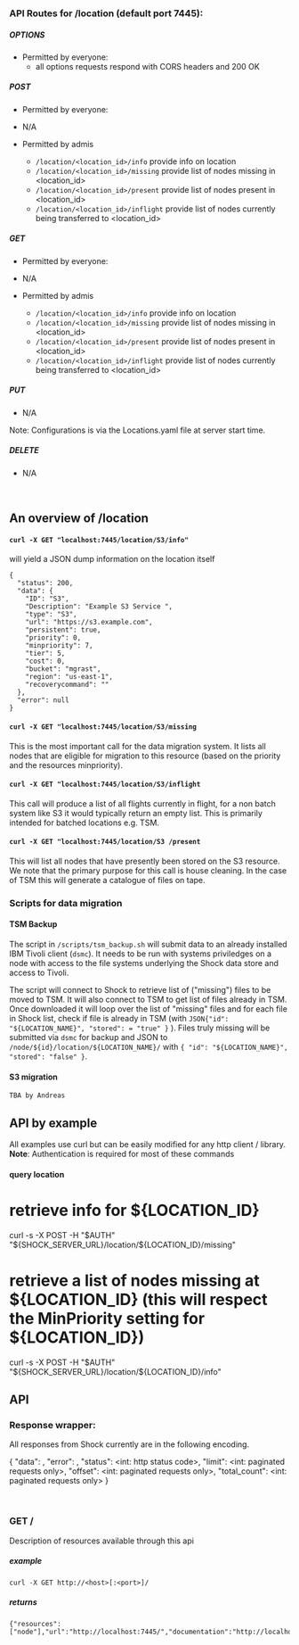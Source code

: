 

### API Routes for /location (default port 7445):

##### OPTIONS

- Permitted by everyone:
  - all options requests respond with CORS headers and 200 OK

##### POST
- Permitted by everyone:
- N/A

- Permitted by admis 
  - `/location/<location_id>/info`  provide info on location
  - `/location/<location_id>/missing`  provide list of nodes missing in <location_id>
  - `/location/<location_id>/present`  provide list of nodes present in <location_id>
  - `/location/<location_id>/inflight`  provide list of nodes currently being transferred to <location_id>
  
##### GET

- Permitted by everyone:
 - N/A

- Permitted by admis 
  - `/location/<location_id>/info`  provide info on location
  - `/location/<location_id>/missing`  provide list of nodes missing in <location_id>
  - `/location/<location_id>/present`  provide list of nodes present in <location_id>
  - `/location/<location_id>/inflight`  provide list of nodes currently being transferred to <location_id>
  
  


##### PUT

- N/A

Note: Configurations is via the Locations.yaml file at server start time.


##### DELETE

- N/A

<br>


## An overview of /location

#### `curl -X GET "localhost:7445/location/S3/info"`

will yield a JSON dump  information on the location itself
~~~~
{
  "status": 200,
  "data": {
    "ID": "S3",
    "Description": "Example S3 Service ",
    "type": "S3",
    "url": "https://s3.example.com",
    "persistent": true,
    "priority": 0,
    "minpriority": 7,
    "tier": 5,
    "cost": 0,
    "bucket": "mgrast",
    "region": "us-east-1",
    "recoverycommand": ""
  },
  "error": null
}
~~~~
#### `curl -X GET "localhost:7445/location/S3/missing`
This is the most important call for the data migration system. It lists all nodes that are eligible for migration to this resource (based on the priority and the resources minpriority).

#### `curl -X GET "localhost:7445/location/S3/inflight`
This call will produce a list of all flights currently in flight, for a non batch system like S3 it would typically return an empty list. This is primarily intended for batched locations e.g. TSM.


#### `curl -X GET "localhost:7445/location/S3 /present`

This will list all nodes that have presently been stored on the S3 resource. We note that the primary purpose for this call is house cleaning. In the case of TSM this will generate a catalogue of files on tape.


### Scripts for data migration

#### TSM Backup
The script in `/scripts/tsm_backup.sh` will submit data to an already installed IBM Tivoli client (`dsmc`). It needs to be run with systems priviledges on a node with access to the file systems underlying the Shock data store and access to Tivoli.

The script will connect to Shock to retrieve list of ("missing") files to be moved to TSM. It will also connect to TSM to get list of files already in TSM. Once downloaded it will loop over the list of "missing" files and for each file in Shock list,
check if file is already in TSM (with `JSON{"id": "${LOCATION_NAME}", "stored": = "true" }` ). Files truly missing will be submitted via `dsmc` for backup and JSON to `/node/${id}/location/${LOCATION_NAME}/` with `{ "id": "${LOCATION_NAME}", "stored": "false" }`.

#### S3 migration

~~~~
TBA by Andreas
~~~~



API by example
-----------------
All examples use curl but can be easily modified for any http client / library. 
__Note__: Authentication is required for most of these commands
<br>
#### query location 

# retrieve info for ${LOCATION_ID}
curl -s -X POST -H "$AUTH" "${SHOCK_SERVER_URL}/location/${LOCATION_ID}/missing" 

# retrieve a list of nodes missing at ${LOCATION_ID} (this will respect the MinPriority setting for ${LOCATION_ID})
curl -s -X POST -H "$AUTH" "${SHOCK_SERVER_URL}/location/${LOCATION_ID}/info"




API
---

### Response wrapper:

All responses from Shock currently are in the following encoding. 

  {
    "data": <JSON or null>,
    "error": <string or null: error message>,
    "status": <int: http status code>,
    "limit": <int: paginated requests only>, 
    "offset": <int: paginated requests only>,
    "total_count": <int: paginated requests only>
  }

<br>

### GET /

Description of resources available through this api

##### example
	
    curl -X GET http://<host>[:<port>]/
	
##### returns

    {"resources":["node"],"url":"http://localhost:7445/","documentation":"http://localhost:7445/documentation.html","contact":"admin@host.com","id":"Shock","type":"Shock"}

<br>








